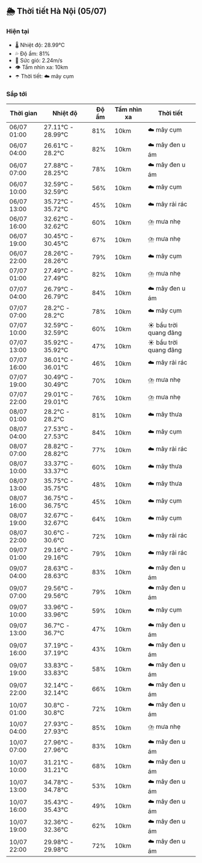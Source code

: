 ## 🌦️ Thời tiết Hà Nội (05/07)

### Hiện tại

- 🌡️ Nhiệt độ: 28.99℃
- 💦 Độ ẩm: 81%
- 💨 Sức gió: 2.24m/s
- 👁️ Tầm nhìn xa: 10km
- ☂️ Thời tiết: ☁️ mây cụm

### Sắp tới

| Thời gian | Nhiệt độ | Độ ẩm | Tầm nhìn xa | Thời tiết |
| --- | --- | --- | --- | --- |
| 06/07 01:00 | 27.11℃ - 28.99℃ | 81% | 10km | ☁️ mây cụm |
| 06/07 04:00 | 26.61℃ - 28.2℃ | 82% | 10km | ☁️ mây đen u ám |
| 06/07 07:00 | 27.88℃ - 28.25℃ | 78% | 10km | ☁️ mây đen u ám |
| 06/07 10:00 | 32.59℃ - 32.59℃ | 56% | 10km | ☁️ mây cụm |
| 06/07 13:00 | 35.72℃ - 35.72℃ | 45% | 10km | ☁️ mây rải rác |
| 06/07 16:00 | 32.62℃ - 32.62℃ | 60% | 10km | ⛈️ mưa nhẹ |
| 06/07 19:00 | 30.45℃ - 30.45℃ | 67% | 10km | ⛈️ mưa nhẹ |
| 06/07 22:00 | 28.26℃ - 28.26℃ | 79% | 10km | ☁️ mây cụm |
| 07/07 01:00 | 27.49℃ - 27.49℃ | 82% | 10km | ⛈️ mưa nhẹ |
| 07/07 04:00 | 26.79℃ - 26.79℃ | 84% | 10km | ☁️ mây đen u ám |
| 07/07 07:00 | 28.2℃ - 28.2℃ | 78% | 10km | ☁️ mây cụm |
| 07/07 10:00 | 32.59℃ - 32.59℃ | 60% | 10km | ☀️ bầu trời quang đãng |
| 07/07 13:00 | 35.92℃ - 35.92℃ | 47% | 10km | ☀️ bầu trời quang đãng |
| 07/07 16:00 | 36.01℃ - 36.01℃ | 46% | 10km | ☁️ mây rải rác |
| 07/07 19:00 | 30.49℃ - 30.49℃ | 70% | 10km | ⛈️ mưa nhẹ |
| 07/07 22:00 | 29.01℃ - 29.01℃ | 76% | 10km | ⛈️ mưa nhẹ |
| 08/07 01:00 | 28.2℃ - 28.2℃ | 81% | 10km | ☁️ mây thưa |
| 08/07 04:00 | 27.53℃ - 27.53℃ | 84% | 10km | ☁️ mây cụm |
| 08/07 07:00 | 28.82℃ - 28.82℃ | 77% | 10km | ☁️ mây rải rác |
| 08/07 10:00 | 33.37℃ - 33.37℃ | 60% | 10km | ☁️ mây thưa |
| 08/07 13:00 | 35.75℃ - 35.75℃ | 48% | 10km | ☁️ mây thưa |
| 08/07 16:00 | 36.75℃ - 36.75℃ | 45% | 10km | ☁️ mây cụm |
| 08/07 19:00 | 32.67℃ - 32.67℃ | 64% | 10km | ☁️ mây cụm |
| 08/07 22:00 | 30.6℃ - 30.6℃ | 72% | 10km | ☁️ mây rải rác |
| 09/07 01:00 | 29.16℃ - 29.16℃ | 79% | 10km | ☁️ mây rải rác |
| 09/07 04:00 | 28.63℃ - 28.63℃ | 83% | 10km | ☁️ mây đen u ám |
| 09/07 07:00 | 29.56℃ - 29.56℃ | 79% | 10km | ☁️ mây đen u ám |
| 09/07 10:00 | 33.96℃ - 33.96℃ | 59% | 10km | ☁️ mây cụm |
| 09/07 13:00 | 36.7℃ - 36.7℃ | 47% | 10km | ☁️ mây đen u ám |
| 09/07 16:00 | 37.19℃ - 37.19℃ | 43% | 10km | ☁️ mây đen u ám |
| 09/07 19:00 | 33.83℃ - 33.83℃ | 58% | 10km | ☁️ mây đen u ám |
| 09/07 22:00 | 32.14℃ - 32.14℃ | 66% | 10km | ☁️ mây đen u ám |
| 10/07 01:00 | 30.8℃ - 30.8℃ | 72% | 10km | ☁️ mây đen u ám |
| 10/07 04:00 | 27.93℃ - 27.93℃ | 85% | 10km | ⛈️ mưa nhẹ |
| 10/07 07:00 | 27.96℃ - 27.96℃ | 83% | 10km | ☁️ mây đen u ám |
| 10/07 10:00 | 31.21℃ - 31.21℃ | 68% | 10km | ☁️ mây đen u ám |
| 10/07 13:00 | 34.78℃ - 34.78℃ | 53% | 10km | ☁️ mây đen u ám |
| 10/07 16:00 | 35.43℃ - 35.43℃ | 49% | 10km | ☁️ mây đen u ám |
| 10/07 19:00 | 32.36℃ - 32.36℃ | 62% | 10km | ☁️ mây đen u ám |
| 10/07 22:00 | 29.98℃ - 29.98℃ | 72% | 10km | ☁️ mây đen u ám |
